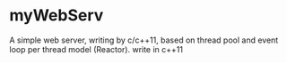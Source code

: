 myWebServ
=========

A simple web server, writing by c/c++11, based on thread pool and event loop per thread model (Reactor). 
write in c++11
